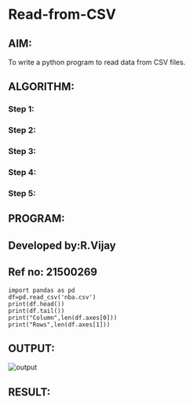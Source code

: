 # Read-from-CSV

## AIM:
To write a python program to read data from CSV files.

## ALGORITHM:
### Step 1:
### Step 2:
### Step 3:
### Step 4:
### Step 5:

## PROGRAM:
## Developed by:R.Vijay
## Ref no: 21500269
~~~
import pandas as pd
df=pd.read_csv('nba.csv')
print(df.head())
print(df.tail())
print("Column",len(df.axes[0]))
print("Rows",len(df.axes[1]))
~~~

## OUTPUT:
![output]()

## RESULT:
